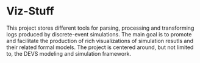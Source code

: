# Viz-Stuff
This project stores different tools for parsing, processing and transforming logs produced by discrete-event simulations. The main goal is to promote and facilitate the production of rich visualizations of simulation resutls and their related formal models. The project is centered around, but not limited to, the DEVS modeling and simulation framework.
